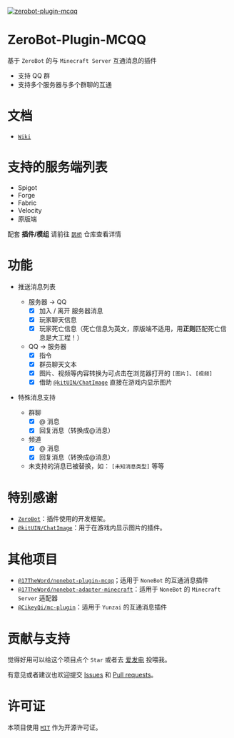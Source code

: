 [![zerobot-plugin-mcqq](https://socialify.git.ci/17TheWord/zerobot-plugin-mcqq/image?description=1&forks=1&issues=1&language=1&logo=https%3A%2F%2Fraw.githubusercontent.com%2F17TheWord%2Fnonebot-adapter-minecraft%2Fmain%2Fassets%2Flogo.png&name=1&owner=1&pulls=1&stargazers=1&theme=Auto)](https://github.com/17TheWord/zerobot-plugin-mcqq)

# ZeroBot-Plugin-MCQQ

基于 `ZeroBot` 的与 `Minecraft Server` 互通消息的插件

- 支持 QQ 群
- 支持多个服务器与多个群聊的互通

# 文档

- [`Wiki`](https://github.com/17TheWord/zerobot-plugin-mcqq/wiki)

# 支持的服务端列表

- Spigot
- Forge
- Fabric
- Velocity
- 原版端

配套 **插件/模组** 请前往 [`鹊桥`](https://github.com/17TheWord/QueQiao) 仓库查看详情

# 功能

- 推送消息列表

    - 服务器 -> QQ
        - [x] 加入 / 离开 服务器消息
        - [x] 玩家聊天信息
        - [x] 玩家死亡信息（死亡信息为英文，原版端不适用，用**正则**匹配死亡信息是大工程！）
    - QQ -> 服务器
        - [x] 指令
        - [x] 群员聊天文本
        - [x] 图片、视频等内容转换为可点击在浏览器打开的 `[图片]`、`[视频]`
        - [x] 借助 [`@kitUIN/ChatImage`](https://github.com/kitUIN/ChatImage) 直接在游戏内显示图片

- 特殊消息支持
    - 群聊
        - [x] @ 消息
        - [x] 回复消息（转换成@消息）
    - 频道
        - [x] @ 消息
        - [x] 回复消息（转换成@消息）
    - 未支持的消息已被替换，如： `[未知消息类型]` 等等

# 特别感谢

- [`ZeroBot`](https://github.com/wdvxdr1123/ZeroBot)：插件使用的开发框架。
- [`@kitUIN/ChatImage`](https://github.com/kitUIN/ChatImage)：用于在游戏内显示图片的插件。

# 其他项目

- [`@17TheWord/nonebot-plugin-mcqq`](https://github.com/17TheWord/nonebot-plugin-mcqq)；适用于 `NoneBot` 的互通消息插件
- [`@17TheWord/nonebot-adapter-minecraft`](https://github.com/17TheWord/nonebot-adapter-minecraft)：适用于 `NoneBot` 的
  `Minecraft Server` 适配器
- [`@CikeyQi/mc-plugin`](https://github.com/CikeyQi/mc-plugin)：适用于 `Yunzai` 的互通消息插件

# 贡献与支持

觉得好用可以给这个项目点个 `Star` 或者去 [爱发电](https://afdian.com/a/17TheWord) 投喂我。

有意见或者建议也欢迎提交 [Issues](https://github.com/17TheWord/zerobot-plugin-mcqq/issues)
和 [Pull requests](https://github.com/17TheWord/zerobot-plugin-mcqq/pulls)。

# 许可证

本项目使用 [`MIT`](./LICENSE) 作为开源许可证。
